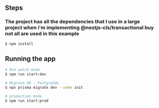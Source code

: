 ## Steps

### The project has all the dependencies that I use in a large project when i'm implementing @nestjs-cls/transactional buy not all are used in this example

```bash
$ npm install
```

## Running the app

```bash
# Run watch mode
$ npm run start:dev

# Migrate db - PostgreSQL
$ npx prisma migrate dev --name init

# production mode
$ npm run start:prod
```
